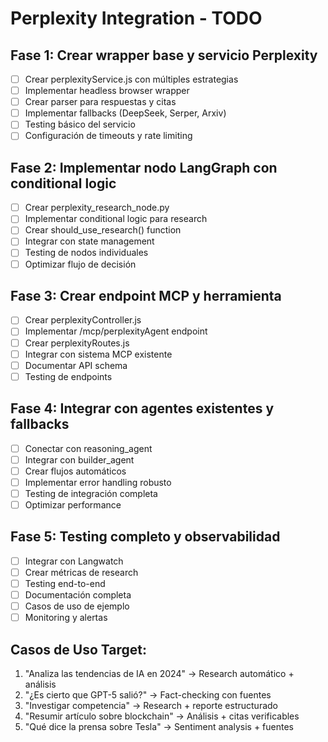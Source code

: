 # Perplexity Integration - TODO

## Fase 1: Crear wrapper base y servicio Perplexity
- [ ] Crear perplexityService.js con múltiples estrategias
- [ ] Implementar headless browser wrapper
- [ ] Crear parser para respuestas y citas
- [ ] Implementar fallbacks (DeepSeek, Serper, Arxiv)
- [ ] Testing básico del servicio
- [ ] Configuración de timeouts y rate limiting

## Fase 2: Implementar nodo LangGraph con conditional logic
- [ ] Crear perplexity_research_node.py
- [ ] Implementar conditional logic para research
- [ ] Crear should_use_research() function
- [ ] Integrar con state management
- [ ] Testing de nodos individuales
- [ ] Optimizar flujo de decisión

## Fase 3: Crear endpoint MCP y herramienta
- [ ] Crear perplexityController.js
- [ ] Implementar /mcp/perplexityAgent endpoint
- [ ] Crear perplexityRoutes.js
- [ ] Integrar con sistema MCP existente
- [ ] Documentar API schema
- [ ] Testing de endpoints

## Fase 4: Integrar con agentes existentes y fallbacks
- [ ] Conectar con reasoning_agent
- [ ] Integrar con builder_agent
- [ ] Crear flujos automáticos
- [ ] Implementar error handling robusto
- [ ] Testing de integración completa
- [ ] Optimizar performance

## Fase 5: Testing completo y observabilidad
- [ ] Integrar con Langwatch
- [ ] Crear métricas de research
- [ ] Testing end-to-end
- [ ] Documentación completa
- [ ] Casos de uso de ejemplo
- [ ] Monitoring y alertas

## Casos de Uso Target:
1. "Analiza las tendencias de IA en 2024" → Research automático + análisis
2. "¿Es cierto que GPT-5 salió?" → Fact-checking con fuentes
3. "Investigar competencia" → Research + reporte estructurado
4. "Resumir artículo sobre blockchain" → Análisis + citas verificables
5. "Qué dice la prensa sobre Tesla" → Sentiment analysis + fuentes

